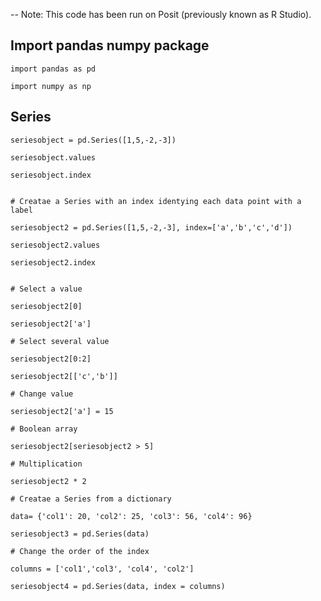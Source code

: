
-- Note: This code has been run on Posit (previously known as R Studio).


##  Import  pandas numpy package    

```
import pandas as pd

import numpy as np

```


## Series
   

```
seriesobject = pd.Series([1,5,-2,-3])

seriesobject.values

seriesobject.index

```

```

# Creatae a Series with an index identying each data point with a label

seriesobject2 = pd.Series([1,5,-2,-3], index=['a','b','c','d'])

seriesobject2.values

seriesobject2.index


# Select a value 

seriesobject2[0]

seriesobject2['a']

# Select several value 

seriesobject2[0:2]

seriesobject2[['c','b']]

# Change value

seriesobject2['a'] = 15

# Boolean array 

seriesobject2[seriesobject2 > 5]

# Multiplication

seriesobject2 * 2

# Creatae a Series from a dictionary

data= {'col1': 20, 'col2': 25, 'col3': 56, 'col4': 96}

seriesobject3 = pd.Series(data)

# Change the order of the index

columns = ['col1','col3', 'col4', 'col2']

seriesobject4 = pd.Series(data, index = columns)


```
